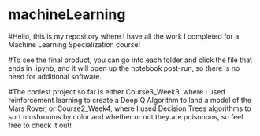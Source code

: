 # machineLearning
#Hello, this is my repository where I have all the work I completed for a Machine Learning Specialization course!

#To see the final product, you can go into each folder and click the file that ends in .ipynb, and it will open up the notebook post-run, so there is no need for additional software.

#The coolest project so far is either Course3_Week3, where I used reinforcement learning to create a Deep Q Algorithm to land a model of the Mars Rover, or Course2_Week4, where I used Decision Trees algorithms to sort mushrooms by color and whether or not they are poisonous, so feel free to check it out!
